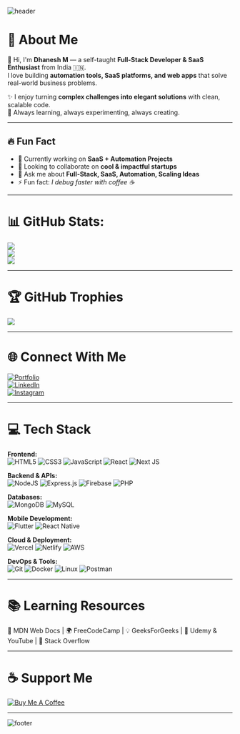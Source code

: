<!-- Banner / Cover Image (Optional) -->
![header](https://capsule-render.vercel.app/api?type=waving&color=gradient&height=200&section=header&text=Hey%20I'm%20Dhanesh!%20👨‍💻&fontSize=40&fontAlignY=35)

# 💫 About Me
👋 Hi, I'm **Dhanesh M** — a self-taught **Full-Stack Developer & SaaS Enthusiast** from India 🇮🇳.  
I love building **automation tools, SaaS platforms, and web apps** that solve real-world business problems.  

✨ I enjoy turning **complex challenges into elegant solutions** with clean, scalable code.  
🎯 Always learning, always experimenting, always creating.  

---

## 🔥 Fun Fact
- 🔭 Currently working on **SaaS + Automation Projects**  
- 👯 Looking to collaborate on **cool & impactful startups**  
- 💬 Ask me about **Full-Stack, SaaS, Automation, Scaling Ideas**  
- ⚡ Fun fact: *I debug faster with coffee ☕*  

---

# 📊 GitHub Stats:
![](https://github-readme-stats.vercel.app/api?username=dhanesh1232&theme=radical&hide_border=false&include_all_commits=true&count_private=true)  
![](https://github-readme-streak-stats.herokuapp.com/?user=dhanesh1232&theme=radical&hide_border=false)  
![](https://github-readme-stats.vercel.app/api/top-langs/?username=dhanesh1232&theme=radical&hide_border=false&layout=compact)

---

# 🏆 GitHub Trophies
![](https://github-profile-trophy.vercel.app/?username=dhanesh1232&theme=radical&no-frame=false&no-bg=false&margin-w=4)

---

# 🌐 Connect With Me
[![Portfolio](https://img.shields.io/badge/🌐%20Portfolio-ECODrix.com-blue?style=for-the-badge)](https://dhanesh-portfolio-tan.vercel.app/)  
[![LinkedIn](https://img.shields.io/badge/LinkedIn-%230077B5.svg?logo=linkedin&logoColor=white&style=for-the-badge)](https://www.linkedin.com/in/dhanesh-mekalthuru-5baa9323b/)  
[![Instagram](https://img.shields.io/badge/Instagram-%23E4405F.svg?logo=instagram&logoColor=white&style=for-the-badge)](https://www.instagram.com/erix.__.dhanesh/)  

---

# 💻 Tech Stack

**Frontend:**  
![HTML5](https://img.shields.io/badge/html5-%23E34F26.svg?style=for-the-badge&logo=html5&logoColor=white) 
![CSS3](https://img.shields.io/badge/css3-%231572B6.svg?style=for-the-badge&logo=css3&logoColor=white) 
![JavaScript](https://img.shields.io/badge/javascript-%23323330.svg?style=for-the-badge&logo=javascript&logoColor=%23F7DF1E) 
![React](https://img.shields.io/badge/react-%2320232a.svg?style=for-the-badge&logo=react&logoColor=%2361DAFB) 
![Next JS](https://img.shields.io/badge/Next-black?style=for-the-badge&logo=next.js&logoColor=white)

**Backend & APIs:**  
![NodeJS](https://img.shields.io/badge/node.js-6DA55F?style=for-the-badge&logo=node.js&logoColor=white) 
![Express.js](https://img.shields.io/badge/express.js-%23404d59.svg?style=for-the-badge&logo=express&logoColor=%2361DAFB) 
![Firebase](https://img.shields.io/badge/firebase-%23039BE5.svg?style=for-the-badge&logo=firebase) 
![PHP](https://img.shields.io/badge/php-%23777BB4.svg?style=for-the-badge&logo=php&logoColor=white) 

**Databases:**  
![MongoDB](https://img.shields.io/badge/MongoDB-%234ea94b.svg?style=for-the-badge&logo=mongodb&logoColor=white) 
![MySQL](https://img.shields.io/badge/mysql-%2300f.svg?style=for-the-badge&logo=mysql&logoColor=white)

**Mobile Development:**  
![Flutter](https://img.shields.io/badge/Flutter-%2302569B.svg?style=for-the-badge&logo=Flutter&logoColor=white) 
![React Native](https://img.shields.io/badge/react_native-%2320232a.svg?style=for-the-badge&logo=react&logoColor=%2361DAFB)

**Cloud & Deployment:**  
![Vercel](https://img.shields.io/badge/vercel-%23000000.svg?style=for-the-badge&logo=vercel&logoColor=white) 
![Netlify](https://img.shields.io/badge/netlify-%2300C7B7.svg?style=for-the-badge&logo=netlify&logoColor=white) 
![AWS](https://img.shields.io/badge/Amazon%20AWS-%23FF9900.svg?style=for-the-badge&logo=amazon-aws&logoColor=white)

**DevOps & Tools:**  
![Git](https://img.shields.io/badge/git-%23F05033.svg?style=for-the-badge&logo=git&logoColor=white) 
![Docker](https://img.shields.io/badge/docker-%230db7ed.svg?style=for-the-badge&logo=docker&logoColor=white) 
![Linux](https://img.shields.io/badge/Linux-FCC624?style=for-the-badge&logo=linux&logoColor=black) 
![Postman](https://img.shields.io/badge/Postman-FF6C37?style=for-the-badge&logo=postman&logoColor=white)

---

# 📚 Learning Resources
📖 MDN Web Docs | 🌍 FreeCodeCamp | 💡 GeeksForGeeks | 🎥 Udemy & YouTube | 💬 Stack Overflow  

---

# ☕ Support Me
[![Buy Me A Coffee](https://img.shields.io/badge/Buy%20Me%20a%20Coffee-%23FFDD00.svg?style=for-the-badge&logo=buy-me-a-coffee&logoColor=black)](https://www.buymeacoffee.com/yourusername)

---

![footer](https://capsule-render.vercel.app/api?type=waving&color=gradient&height=120&section=footer)
